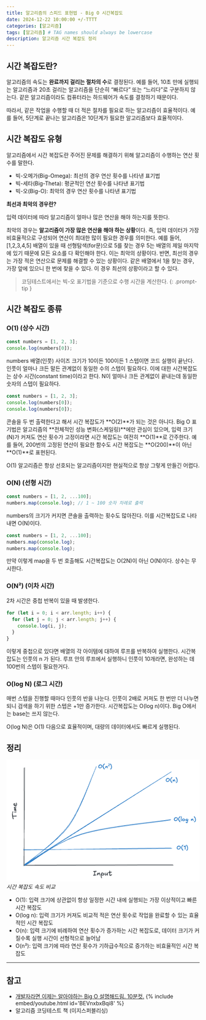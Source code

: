 ```yaml
---
title: 알고리즘의 스피드 표현법 - Big O 시간복잡도
date: 2024-12-22 10:00:00 +/-TTTT
categories: [알고리즘]
tags: [알고리즘] # TAG names should always be lowercase
description: 알고리즘 시간 복잡도 정리
---
```


## 시간 복잡도란?

알고리즘의 속도는 **완료까지 걸리는 절차의 수**로 결정된다.
예를 들어, 10초 만에 실행되는 알고리즘과 20초 걸리는 알고리즘을 단순히 “빠르다” 또는 “느리다”로 구분하지 않는다. 같은 알고리즘이라도 컴퓨터라는 하드웨어가 속도를 결정하기 때문이다.

따라서, 같은 작업을 수행할 때 더 적은 절차를 필요로 하는 알고리즘이 효율적이다. 예를 들어, 5단계로 끝나는 알고리즘은 10단계가 필요한 알고리즘보다 효율적이다.

## 시간 복잡도 유형

알고리즘에서 시간 복잡도란 주어진 문제를 해결하기 위해 알고리즘이 수행하는 연산 횟수를 말한다.

- 빅-오메가(Big-Omega): 최선의 경우 연산 횟수를 나타낸 표기법
- 빅-세타(Big-Theta): 평균적인 연산 횟수를 나타낸 표기법
- 빅-오(Big-O): 최악의 경우 연산 횟수를 나타낸 표기법

**최선과 최악의 경우란?**

입력 데이터에 따라 알고리즘이 얼마나 많은 연산을 해야 하는지를 뜻한다.

최악의 경우는 **알고리즘이 가장 많은 연산을 해야 하는 상황**이다. 즉, 입력 데이터가 가장 비효율적으로 구성되어 연산이 최대한 많이 필요한 경우를 의미한다. 예를 들어, [1,2,3,4,5] 배열이 있을 때 선형탐색(for문)으로 5를 찾는 경우 5는 배열의 제일 마지막에 있기 때문에 모든 요소를 다 확인해야 한다. 이는 최악의 상황이다.
반면, 최선의 경우는 가장 적은 연산으로 문제를 해결할 수 있는 상황이다. 같은 배열에서 1을 찾는 경우, 가장 앞에 있으니 한 번에 찾을 수 있다. 이 경우 최선의 상황이라고 할 수 있다.

> 코딩테스트에서는 빅-오 표기법을 기준으로 수행 시간을 계산한다.
{: .prompt-tip }

## 시간 복잡도 종류

### O(1) (상수 시간)

```js
const numbers = [1, 2, 3];
console.log(numbers[0]);
```

numbers 배열(인풋) 사이즈 크기가 10이든 100이든 1 스텝이면 코드 실행이 끝난다. 인풋이 얼마나 크든 말든 관계없이 동일한 수의 스텝이 필요하다.
이에 대한 시간복잡도는 상수 시간(constant time)이라고 한다. N이 얼마나 크든 관계없이 끝내는데 동일한 숫자의 스텝이 필요하다.

```js
const numbers = [1, 2, 3];
console.log(numbers[0]);
console.log(numbers[0]);
```
콘솔을 두 번 출력한다고 해서 시간 복잡도가 **O(2)**가 되는 것은 아니다. Big O 표기법은 알고리즘의 **전체적인 성능 변화(스케일링)**에만 관심이 있으며, 입력 크기(N)가 커져도 연산 횟수가 고정이라면 시간 복잡도는 여전히 **O(1)**로 간주한다.
예를 들어, 200번의 고정된 연산이 필요한 함수도 시간 복잡도는 **O(200)**이 아닌 **O(1)**로 표현된다.

O(1) 알고리즘은 항상 선호되는 알고리즘이지만 현실적으로 항상 그렇게 만들긴 어렵다.

### O(N) (선형 시간)

```js
const numbers = [1, 2, ...100];
numbers.map(console.log); // 1 ~ 100 숫자 차례로 출력
```

numbers의 크기가 커지면 콘솔을 출력하는 횟수도 많아진다. 이를 시간복잡도로 나타내면 O(N)이다.

```js
const numbers = [1, 2, ...100];
numbers.map(console.log);
numbers.map(console.log);
```

만약 이렇게 map을 두 번 호출해도 시간복잡도는 O(2N)이 아닌 O(N)이다. 상수는 무시한다.

### O(N²) (이차 시간)

2차 시간은 중첩 반복이 있을 때 발생한다.

```js
for (let i = 0; i < arr.length; i++) {
  for (let j = 0; j < arr.length; j++) {
    console.log(i, j);
  }
}
```

이렇게 중첩으로 있다면 배열의 각 아이템에 대하여 루프를 반복하여 실행한다. 시간복잡도는 인풋의 n 가 된다. 루프 안의 루프에서 실행하니 인풋이 10개라면, 완성하는 데 100번의 스텝이 필요한거다.

### O(log N) (로그 시간)

매번 스텝을 진행할 때마다 인풋의 반을 나눈다. 인풋이 2배로 커져도 한 번만 더 나누면 되니 검색을 하기 위한 스텝은 +1만 증가한다. 시간복잡도는 O(log n)이다. Big O에서는 base는 쓰지 않는다.

O(log N)은 O(1) 다음으로 효율적이며, 대량의 데이터에서도 빠르게 실행된다.

## 정리

![시간복잡도 그래프](/assets/img/posts/2024-12/Pasted%20image%2020241222095449.png)
_시간 복잡도 속도 비교_

- O(1): 입력 크기에 상관없이 항상 일정한 시간 내에 실행되는 가장 이상적이고 빠른 시간 복잡도
- O(log n): 입력 크기가 커져도 비교적 적은 연산 횟수로 작업을 완료할 수 있는 효율적인 시간 복잡도
- O(n): 입력 크기에 비례하여 연산 횟수가 증가하는 시간 복잡도로, 데이터 크기가 커질수록 실행 시간이 선형적으로 늘어남
- O(n²): 입력 크기에 따라 연산 횟수가 기하급수적으로 증가하는 비효율적인 시간 복잡도

---
## 참고
- [개발자라면 이제는 알아야하는 Big O 설명해드림. 10분컷.](https://youtu.be/BEVnxbxBqi8?si=HrWl7jpInveC5OBm)
{% include embed/youtube.html id='BEVnxbxBqi8' %}
- 알고리즘 코딩테스트 책 (이지스퍼블리싱)

